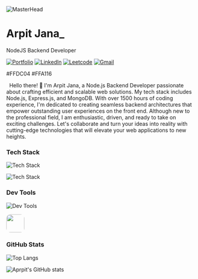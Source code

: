 ![MasterHead](https://i.pinimg.com/originals/2f/f4/28/2ff428006f3ade5f10beac69372062ab.gif)

<!-- Your title -->
# Arpit Jana_
NodeJS Backend  Developer


<!-- Your badges
You can use the website to generate badges: https://shields.io/
-->

[![Portfolio ](https://img.shields.io/badge/Portfilio-arpitjana2103.netlify.app-7FE18B?style=flat&logo=appveyor&logoColor=white&link=https://arpitjana2103.netlify.app/)](https://arpitjana2103.netlify.app/)
[![LinkedIn ](https://img.shields.io/badge/LinkedIn-@arpitjana2103-99e9f2?style=flat&logo=Linkedin&logoColor=white&link=https://www.linkedin.com/in/arpitjana2103/)](https://www.linkedin.com/in/arpitjana2103/)
[![Leetcode](https://img.shields.io/badge/Leetcode-arpitjana2103-ffec99?style=flat&logo=leetcode&logoColor=white&link=https://leetcode.com/arpitjana2103/)](https://leetcode.com/arpitjana2103/)
[![Gmail ](https://img.shields.io/badge/Email-arpitjana2103@gmail.com-ffc9c9?style=flat&logo=gmail&logoColor=white&link=mailto:arpitjana2103@gmail.com)](mailto:arpitjana2103@gmail.com)


#FFDC04
#FFA116

&nbsp;
Hello there! 👋 I'm Arpit Jana, a Node.js Backend Developer passionate about crafting efficient and scalable web solutions. My tech stack includes Node.js, Express.js, and MongoDB. With over 1500 hours of coding experience, I'm dedicated to creating seamless backend architectures that empower outstanding user experiences on the front end. Although new to the professional field, I am enthusiastic, driven, and ready to take on exciting challenges. Let's collaborate and turn your ideas into reality with cutting-edge technologies that will elevate your web applications to new heights.

 
<h3 align="left">Tech Stack</h3>

![Tech Stack](https://skillicons.dev/icons?i=html,css,js,typescript,cpp&theme=light)

![Tech Stack](https://skillicons.dev/icons?i=nodejs,expressjs,mongodb,mysql,pug,tailwind,scss)

<h3 align="left">Dev Tools</h3>

![Dev Tools](https://skillicons.dev/icons?i=vscode,git,github,postman)

<img src="https://i.postimg.cc/cLmDLHwM/2023-09-04-00-03-14.png" height="48" style="border-radius: 11px;"></img>

<h3 align="left">GitHub Stats</h3>

![Top Langs](https://github-readme-stats.vercel.app/api/top-langs/?username=arpitjana2103&layout=compact)

![Aprpit's GitHub stats](https://github-readme-stats.vercel.app/api?username=arpitjana2103\&rank_icon=github)

